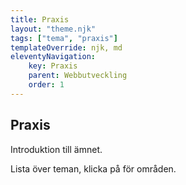 ```yaml
---
title: Praxis
layout: "theme.njk"
tags: ["tema", "praxis"]
templateOverride: njk, md
eleventyNavigation:
    key: Praxis
    parent: Webbutveckling
    order: 1
---
```


<h2>Praxis</h2>

Introduktion till ämnet.

Lista över teman, klicka på för områden.
